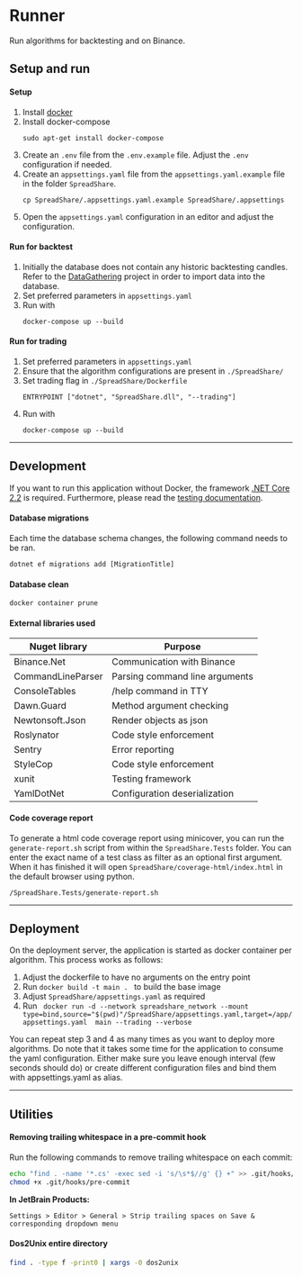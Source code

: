 # Runner
Run algorithms for backtesting and on Binance.

## Setup and run
#### Setup
1. Install [docker](https://docs.docker.com/install/linux/docker-ce/ubuntu/#install-using-the-repository)
1. Install docker-compose
    ```
    sudo apt-get install docker-compose
    ```
1. Create an `.env` file from the `.env.example` file. Adjust the `.env` configuration if needed.
1. Create an `appsettings.yaml` file from the `appsettings.yaml.example` file in the folder `SpreadShare`.
    ```
    cp SpreadShare/.appsettings.yaml.example SpreadShare/.appsettings
    ```
1. Open the `appsettings.yaml` configuration in an editor and adjust the configuration.

#### Run for backtest
1. Initially the database does not contain any historic backtesting candles. Refer to the [DataGathering](https://gitlab.hp1024.nl/spreadshare/datagathering) project in order to import data into the database.
1. Set preferred parameters in `appsettings.yaml`
1. Run with
    ```
    docker-compose up --build
    ```

#### Run for trading
1. Set preferred parameters in `appsettings.yaml`
1. Ensure that the algorithm configurations are present in `./SpreadShare/`
1. Set trading flag in `./SpreadShare/Dockerfile`
    ```
    ENTRYPOINT ["dotnet", "SpreadShare.dll", "--trading"]
    ```
1. Run with
    ```
    docker-compose up --build
    ```
___
## Development
If you want to run this application without Docker, the framework [.NET Core 2.2](https://www.microsoft.com/net/download/dotnet-core/2.2) is required. Furthermore, please read the [testing documentation](TESTING.md).

#### Database migrations
Each time the database schema changes, the following command needs to be ran.
```
dotnet ef migrations add [MigrationTitle]
```

#### Database clean
```
docker container prune
```


#### External libraries used
| **Nuget library** 	| **Purpose**                    	|
|--------------------	|--------------------------------	|
| Binance.Net        	| Communication with Binance     	|
| CommandLineParser  	| Parsing command line arguments 	|
| ConsoleTables      	| /help command in TTY           	|
| Dawn.Guard         	| Method argument checking       	|
| Newtonsoft.Json    	| Render objects as json           	|
| Roslynator         	| Code style enforcement         	|
| Sentry             	| Error reporting                	|
| StyleCop           	| Code style enforcement         	|
| xunit              	| Testing framework              	|
| YamlDotNet         	| Configuration deserialization  	|

#### Code coverage report
To generate a html code coverage report using minicover, you can run the `generate-report.sh` script from within the `SpreadShare.Tests` folder. You can enter the exact name of a test class as filter as an optional first argument. When it has finished it will open `SpreadShare/coverage-html/index.html` in the default browser using python.
```
/SpreadShare.Tests/generate-report.sh
```

___
## Deployment
On the deployment server, the application is started as docker container per algorithm. This process works as follows:

1. Adjust the dockerfile to have no arguments on the entry point
2. Run `docker build -t main . ` to build the base image
3. Adjust `SpreadShare/appsettings.yaml` as required
4. Run ```
    docker run
    -d
    --network spreadshare_network
    --mount type=bind,source="$(pwd)"/SpreadShare/appsettings.yaml,target=/app/appsettings.yaml 
    main --trading --verbose```

You can repeat step 3 and 4 as many times as you want to deploy more algorithms. Do note that it takes some time for the
application to consume the yaml configuration. Either make sure you leave enough interval (few seconds should do) or create different
configuration files and bind them with appsettings.yaml as alias.

___
## Utilities
#### Removing trailing whitespace in a pre-commit hook
Run the following commands to remove trailing whitespace on each commit:
```bash
echo "find . -name '*.cs' -exec sed -i 's/\s*$//g' {} +" >> .git/hooks/pre-commit
chmod +x .git/hooks/pre-commit
```

**In JetBrain Products:** 
```text
Settings > Editor > General > Strip trailing spaces on Save & corresponding dropdown menu
```

#### Dos2Unix entire directory
```bash
find . -type f -print0 | xargs -0 dos2unix
```
